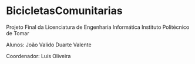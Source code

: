 # BicicletasComunitarias
Projeto Final da Licenciatura de Engenharia Informática
Instituto Politécnico de Tomar 

Alunos:
João Valido
Duarte Valente

Coordenador:
Luís Oliveira
